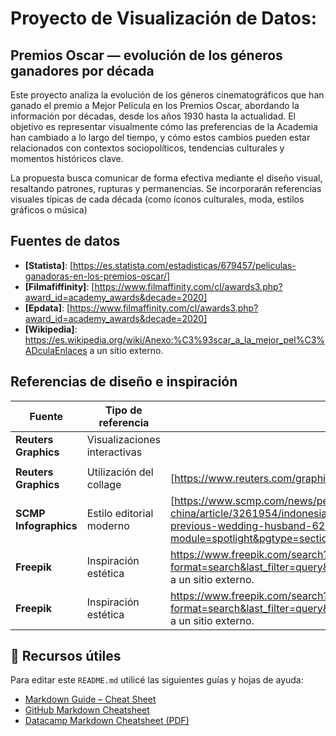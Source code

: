 # Proyecto de Visualización de Datos:

## Premios Oscar — evolución de los géneros ganadores por década

Este proyecto analiza la evolución de los géneros cinematográficos que han ganado el premio a Mejor Película en los Premios Oscar, abordando la información por décadas, desde los años 1930 hasta la actualidad.
El objetivo es representar visualmente cómo las preferencias de la Academia han cambiado a lo largo del tiempo, y cómo estos cambios pueden estar relacionados con contextos sociopolíticos, tendencias culturales y momentos históricos clave.

La propuesta busca comunicar de forma efectiva mediante el diseño visual, resaltando patrones, rupturas y permanencias. Se incorporarán referencias visuales típicas de cada década (como íconos culturales, moda, estilos gráficos o música)

## Fuentes de datos

- **[Statista]**: [https://es.statista.com/estadisticas/679457/peliculas-ganadoras-en-los-premios-oscar/]
- **[Filmafiffinity]**: [https://www.filmaffinity.com/cl/awards3.php?award_id=academy_awards&decade=2020]
- **[Epdata]**: [https://www.filmaffinity.com/cl/awards3.php?award_id=academy_awards&decade=2020]
- **[Wikipedia]**: https://es.wikipedia.org/wiki/Anexo:%C3%93scar_a_la_mejor_pel%C3%ADculaEnlaces a un sitio externo.

## Referencias de diseño e inspiración

| Fuente                           | Tipo de referencia        | Enlace                                                                 |
|--------------------------------- |---------------------------- |------------------------------------------------------------------------|
| **Reuters Graphics**            | Visualizaciones interactivas | 
           |
| **Reuters Graphics**            | Utilización del collage      | [https://www.reuters.com/graphics/USA-METBALL/FASHION/zjvqagymdvx/) |
| **SCMP Infographics**           | Estilo editorial moderno     | [https://www.scmp.com/news/people-culture/trending-china/article/3261954/indonesian-woman-24-surprised-find-she-was-previous-wedding-husband-62-when-she-was-9?module=spotlight&pgtype=section             |
| **Freepik**                     | Inspiración estética         | https://www.freepik.com/search?format=search&last_filter=query&last_value=70s+Era&query=70s+EraEnlaces a un sitio externo.|
| **Freepik**                     | Inspiración estética         | https://www.freepik.com/search?format=search&last_filter=query&last_value=90s+Era&query=90s+EraEnlaces a un sitio externo. |

## 📌 Recursos útiles

Para editar este `README.md` utilicé las siguientes guías y hojas de ayuda:

- [Markdown Guide – Cheat Sheet](https://www.markdownguide.org/cheat-sheet/)
- [GitHub Markdown Cheatsheet](https://github.com/adam-p/markdown-here/wiki/Markdown-Cheatsheet)
- [Datacamp Markdown Cheatsheet (PDF)](https://www.datacamp.com/cheat-sheet/markdown-cheat-sheet-23)



